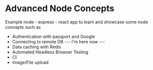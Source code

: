 # Advanced Node Concepts
Example node - express - react app to learn and showcase some node concepts such as 
- Authentication with passport and Google
- Connecting to remote DB
--- I'm here now ---
- Data caching with Redis
- Automated Headless Browser Testing
- CI
- Image/File upload